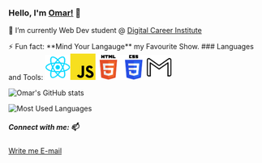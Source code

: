 ### Hello, I'm <a href="https://github.com/okhouja">Omar!</a> 👋

<p> 🌱 I’m currently Web Dev student @ <a href="https://digitalcareerinstitute.org/">Digital Career Institute </a>   </p>
⚡ Fun fact: **Mind Your Langauge** my Favourite Show.
### Languages and Tools:
<img src='https://github.com/okhouja/okhouja/blob/main/react.svg' width="50px"><img src='https://github.com/okhouja/okhouja/blob/main/js.svg' width="50px"><img src='https://github.com/okhouja/okhouja/blob/main/html5.svg' width="50px"><img src='https://github.com/okhouja/okhouja/blob/main/css3.svg' width="50px"><img src='https://github.com/okhouja/okhouja/blob/main/gmail.svg' width="50px">


![Omar's GitHub stats](https://github-readme-stats.vercel.app/api?username=okhouja&show_icons=true&theme=chartreuse-dark)

![Most Used Languages](https://github-readme-stats.vercel.app/api/top-langs/?username=okhouja&&hide=CSS&layout=compact&theme=chartreuse-dark)

##### Connect with me: 📫

<a href="mailto:omar0940@gmail.com"> Write me E-mail </a>

<!--
**okhouja/okhouja** is a ✨ _special_ ✨ repository because its `README.md` (this file) appears on your GitHub profile.

Here are some ideas to get you started:

- 🔭 I’m currently working on ...
- 🌱 I’m currently learning ...
- 👯 I’m looking to collaborate on ...
- 🤔 I’m looking for help with ...
- 💬 Ask me about ...
- 📫 How to reach me: ...
- 😄 Pronouns: ...
- ⚡ Fun fact: ...
-->
